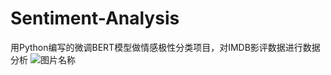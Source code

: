 # Sentiment-Analysis
用Python编写的微调BERT模型做情感极性分类项目，对IMDB影评数据进行数据分析
![图片名称](https://www.baidu.com/img/bd_logo1.png)  
